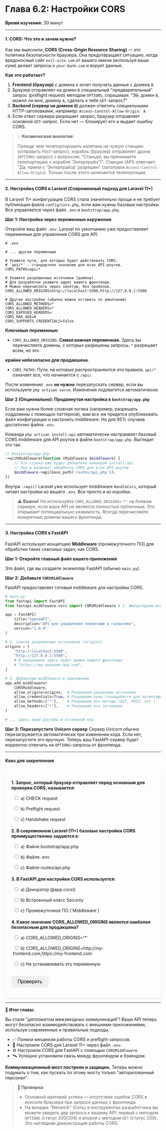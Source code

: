 # **Глава 6.2: Настройки CORS**
**Время изучения:** 30 минут

---
#### **1. CORS: Что это и зачем нужно?**

Как мы выяснили, **CORS (Cross-Origin Resource Sharing)** — это политика безопасности браузера. Она предотвращает ситуацию, когда вредоносный сайт `evil-site.com` от вашего имени (используя ваши куки) делает запросы к `your-bank.com` и ворует данные.

**Как это работает?**

1.  **Frontend (браузер)** с домена `A` хочет получить данные с домена `B`.
2.  Браузер отправляет на домен `B` специальный "предварительный" запрос (preflight request) методом `OPTIONS`, спрашивая: "Эй, домен `B`, можно ли мне, домену `A`, сделать к тебе `GET`-запрос?"
3.  **Backend (сервер на домене `B`)** должен ответить специальными HTTP-заголовками, например: `Access-Control-Allow-Origin: A`.
4.  Если ответ сервера разрешает запрос, браузер отправляет основной `GET`-запрос. Если нет — блокирует его и выдает ошибку CORS.

> 💡 **Космическая аналогия:**

> Прежде чем телепортировать капитана на чужую станцию (отправить `POST`-запрос), корабль (браузер) отправляет дрона (`OPTIONS`-запрос) с вопросом: "Станция, вы принимаете телепортацию с корабля 'Энтерпрайз'?". Станция (API) отвечает: "Да, прием с 'Энтерпрайза' разрешен" (заголовок `Access-Control-Allow-Origin`). Только после этого начинается телепортация.

---

#### **2. Настройка CORS в Laravel (Современный подход для Laravel 11+)**
В Laravel 11+ конфигурация CORS стала значительно проще и не требует публикации файла `config/cors.php`, если вам нужны базовые настройки. Все управляется через файл `.env` и `bootstrap/app.php`.

**Шаг 1: Настройка через переменные окружения**

Откройте ваш файл `.env`. Laravel по умолчанию уже предоставляет переменные для управления CORS для API.

```env
# .env

# ... другие переменные

# Укажите пути, для которых будет действовать CORS.
# 'api/*' - стандартное значение для всех API-роутов.
CORS_PATHS=api/*

# Укажите разрешенные источники (домены).
# Для разработки укажите адрес вашего фронтенда.
# Можно перечислять через запятую, без пробелов.
CORS_ALLOWED_ORIGINS=http://localhost:5500,http://127.0.0.1:5500

# Другие настройки (обычно можно оставить по умолчанию)
CORS_ALLOWED_METHODS=*
CORS_ALLOWED_HEADERS=*
CORS_EXPOSED_HEADERS=
CORS_MAX_AGE=0
CORS_SUPPORTS_CREDENTIALS=false
```

**Ключевые переменные:**

- `CORS_ALLOWED_ORIGINS`: **Самая важная переменная.** Здесь вы перечисляете домены, с которых разрешены запросы. `*` разрешает всем, но это

**крайне небезопасно для продакшена**.

- `CORS_PATHS`: Пути, на которые распространяются эти правила. `api/*` означает все, что начинается с `/api/`.

После изменения `.env` **не нужно** перезапускать сервер, если вы используете `php artisan serve`. Изменения подхватятся автоматически.

**Шаг 2 (Опционально): Продвинутая настройка в `bootstrap/app.php`**

Если вам нужна более сложная логика (например, разрешать поддомены с помощью паттернов), вам все же придется опубликовать файл конфигурации и настроить middleware. Но для 95% случаев достаточно файла `.env`.

Команда `php artisan install:api` автоматически настраивает базовый CORS middleware для API роутов в файле `bootstrap/app.php`. Выглядит это так:

```php
// bootstrap/app.php
->withMiddleware(function (Middleware $middleware) {
    // Эта строка уже будет добавлена командой install:api
    // Она и включает обработку CORS для всех API-роутов
    $middleware->api(base_path('routes/api.php'));
})
```

Внутри `->api()` Laravel уже использует middleware `HandleCors`, который читает настройки из вашего `.env`. Все просто и из коробки.

> ⚠️ **Важно!** Не используйте `CORS_ALLOWED_ORIGINS='*'` на боевом сервере, если ваше API не является полностью публичным. Это открывает потенциальную уязвимость. Всегда перечисляйте конкретные домены вашего фронтенда.

---

#### **3. Настройка CORS в FastAPI**

FastAPI использует концепцию **Middleware** (промежуточного ПО) для обработки таких сквозных задач, как CORS.

**Шаг 1: Откройте главный файл вашего приложения**

Это файл, где вы создаете экземпляр FastAPI (обычно `main.py`).

**Шаг 2: Добавьте `CORSMiddleware`**

FastAPI предоставляет готовый middleware для настройки CORS.

```python
# main.py
from fastapi import FastAPI
from fastapi.middleware.cors import CORSMiddleware # 1. Импортируем middleware

app = FastAPI(
    title="SpaceAPI",
    description="API для управления планетами в галактике",
    version="1.0.0"
)

# 2. Список разрешенных источников (origins)
origins = [
    "http://localhost:5500",
    "http://127.0.0.1:5500",
    # В продакшене здесь будет домен вашего фронтенда
    # "https://my-awesome-app.com",
]

# 3. Добавляем middleware в приложение
app.add_middleware(
    CORSMiddleware,
    allow_origins=origins,  # Разрешаем указанные источники
    allow_credentials=True, # Разрешаем куки (понадобится для аутентификации)
    allow_methods=["*"],    # Разрешаем все методы (GET, POST, etc.)
    allow_headers=["*"],    # Разрешаем все заголовки
)

# ... здесь ваши роутеры и остальной код
```

**Шаг 3: Перезапустите Uvicorn сервер**
Сервер Uvicorn обычно перезагружается автоматически при изменении кода. Если нет, перезапустите его вручную. Теперь ваш FastAPI-сервер будет корректно отвечать на `OPTIONS`-запросы от фронтенда.

---

#### **Квиз для закрепления**


<style>
    #quiz-container {
        border-radius: 8px;
        padding: 20px;
        margin-top: 20px;
        box-shadow: 0 2px 4px rgba(0,0,0,0.1);
    }
    .question {
        margin-bottom: 15px;
    }
    .question p {
        font-weight: bold;
        margin-bottom: 10px;
    }
    #quiz-container label {
        display: block;
        margin-bottom: 5px;
        cursor: pointer;
        padding: 5px;
        border-radius: 4px;
    }
    #quiz-container button {
        border: none;
        padding: 10px 20px;
        border-radius: 5px;
        cursor: pointer;
        font-size: 16px;
        margin-top: 10px;
    }
    #quiz-container button:hover {
    }
    #quiz-results {
        margin-top: 20px;
        padding: 15px;
        border-radius: 5px;
    }
</style>

<div id="quiz-container">
  <form id="quiz-form">
    <div class="question">
      <p>1. Запрос, который браузер отправляет перед основным для проверки CORS, называется:</p>
      <label><input type="radio" name="q1" value="a"> a) CHECK request</label>
      <label><input type="radio" name="q1" value="b"> b) Preflight request</label>
      <label><input type="radio" name="q1" value="c"> c) Handshake request</label>
    </div>
    <div class="question">
      <p>2. В современном Laravel (11+) базовые настройки CORS преимущественно задаются в:</p>
      <label><input type="radio" name="q2" value="a"> a) Файле bootstrap/app.php</label>
      <label><input type="radio" name="q2" value="b"> b) Файле .env</label>
      <label><input type="radio" name="q2" value="c"> c) Файле routes/api.php</label>
    </div>
    <div class="question">
      <p>3. В FastAPI для настройки CORS используется:</p>
      <label><input type="radio" name="q3" value="a"> a) Декоратор @app.cors()</label>
      <label><input type="radio" name="q3" value="b"> b) Встроенный класс Security</label>
      <label><input type="radio" name="q3" value="c"> c) Промежуточное ПО (`Middleware`)</label>
    </div>
    <div class="question">
      <p>4. Какое значение CORS_ALLOWED_ORIGINS является наиболее безопасным для продакшена?</p>
      <label><input type="radio" name="q4" value="a"> a) CORS_ALLOWED_ORIGINS='*'</label>
      <label><input type="radio" name="q4" value="b"> b) CORS_ALLOWED_ORIGINS=http://my-frontend.com,https://my-frontend.com`</label>
      <label><input type="radio" name="q4" value="c"> c) Не устанавливать эту переменную</label>
    </div>
    <button type="button" onclick="checkQuizAnswers()">Проверить</button>
  </form>
  <div id="quiz-results" style="display:none;"></div>
</div>

<script>
  function checkQuizAnswers() {
    const correctAnswers = { q1: 'b', q2: 'b', q3: 'c', q4: 'b' };
    const form = document.getElementById('quiz-form');
    const resultsContainer = document.getElementById('quiz-results');
    let score = 0;
    let resultsHTML = '<h4>Результаты:</h4><ul>';

    for (const [question, correctAnswer] of Object.entries(correctAnswers)) {
      const questionDiv = form.querySelector(`input[name="${question}"]`).closest('.question');
      const labels = questionDiv.querySelectorAll('label');
      labels.forEach(l => {
          l.style.color = 'inherit';
          l.style.fontWeight = 'normal';
          l.style.border = 'none';
      });

      const userAnswer = form.elements[question] ? form.elements[question].value : undefined;

      if (userAnswer) {
        const selectedLabel = form.querySelector(`input[name="${question}"][value="${userAnswer}"]`).parentElement;
        if (userAnswer === correctAnswer) {
          score++;
          selectedLabel.style.fontWeight = 'bold';
          resultsHTML += `<li>Вопрос ${question.slice(1)}: <span style="color:green;">Верно!</span></li>`;
        } else {
          selectedLabel.style.fontWeight = 'bold';
          const correctLabel = form.querySelector(`input[name="${question}"][value="${correctAnswer}"]`).parentElement;
          correctLabel.style.fontWeight = 'bold';
          resultsHTML += `<li>Вопрос ${question.slice(1)}: <span style="color:red;">Неверно.</span> Правильный ответ: <b>${correctAnswer.toUpperCase()}</b></li>`;
        }
      } else {
        resultsHTML += `<li>Вопрос ${question.slice(1)}: <span style="color:orange;">Нет ответа.</span></li>`;
      }
    }

    resultsHTML += `</ul><p><b>Ваш результат: ${score} из ${Object.keys(correctAnswers).length}</b></p>`;
    resultsContainer.innerHTML = resultsHTML;
    resultsContainer.style.display = 'block';
  }
</script>

---

**🚀 Итог главы:**

Вы стали "дипломатом межзвездных коммуникаций"! Ваши API теперь могут безопасно взаимодействовать с внешними приложениями, используя современные и правильные подходы.

- ✅ Поняли механизм работы CORS и preflight-запросов.
- 🔧 Настроили CORS для Laravel 11+ через файл `.env`.
- ⚙️ Настроили CORS для FastAPI с помощью `CORSMiddleware`.
- 🛰️ Успешно установили связь между фронтендом и бэкендом.

**Коммуникационный мост построен и защищен.** Теперь можно подумать о том, как пускать по этому мосту только "авторизованный персонал".

> **📌 Проверка:**

> - Основной критерий успеха — отсутствие ошибок CORS в консоли браузера при запросе данных с фронтенда.
> - На вкладке "Network" (Сеть) в инструментах разработчика вы можете увидеть два запроса к вашему API: первый с методом `OPTIONS` (статус 200/204) и второй с методом `GET` (статус 200). Это наглядная демонстрация работы CORS.
